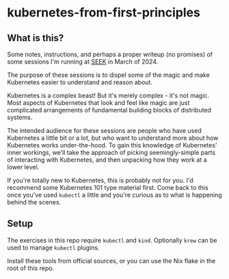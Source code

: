# kubernetes-from-first-principles

## What is this?

Some notes, instructions, and perhaps a proper writeup (no promises) of some sessions I'm running at [SEEK](https://seek.com)
in March of 2024.

The purpose of these sessions is to dispel some of the magic and make Kubernetes easier to understand and reason about.

Kubernetes is a complex beast!
But it's merely complex - it's not magic.
Most aspects of Kubernetes that look and feel like magic are just complicated arrangements of fundamental building 
blocks of distributed systems.

The intended audience for these sessions are people who have used Kubernetes a little bit or a lot, but who want to 
understand more about how Kubernetes works under-the-hood.
To gain this knowledge of Kubernetes' inner workings, we'll take the approach of picking seemingly-simple parts of 
interacting with Kubernetes, and then unpacking how they work at a lower level.

If you're totally new to Kubernetes, this is probably not for you.
I'd recommend some Kubernetes 101 type material first.
Come back to this once you've used `kubectl` a little and you're curious as to what is happening behind the scenes.

## Setup

The exercises in this repo require `kubectl` and `kind`.
Optionally `krew` can be used to manage `kubectl` plugins.

Install these tools from official sources, or you can use the Nix flake in the root of this repo.